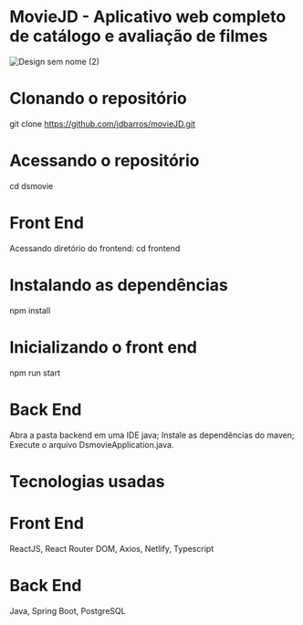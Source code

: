 # MovieJD - Aplicativo web completo de catálogo e avaliação de filmes
![Design sem nome (2)](https://user-images.githubusercontent.com/66522271/157495245-d69f353b-e16e-4a28-81ef-dfc5820bd24e.png)

# Clonando o repositório

git clone https://github.com/jdbarros/movieJD.git

# Acessando o repositório

cd dsmovie

# Front End
Acessando diretório do frontend:
cd frontend

# Instalando as dependências
npm install

# Inicializando o front end
npm run start

# Back End
Abra a pasta backend em uma IDE java;
Instale as dependências do maven;
Execute o arquivo DsmovieApplication.java.

# Tecnologias usadas
# Front End
ReactJS,
React Router DOM,
Axios,
Netlify,
Typescript

# Back End
Java,
Spring Boot,
PostgreSQL
